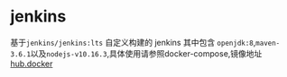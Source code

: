 # jenkins 
基于`jenkins/jenkins:lts` 自定义构建的 jenkins 其中包含 `openjdk:8`,`maven-3.6.1`以及`nodejs-v10.16.3`,具体使用请参照docker-compose,镜像地址[hub.docker](https://hub.docker.com/r/hb0730/jenkins/tags)